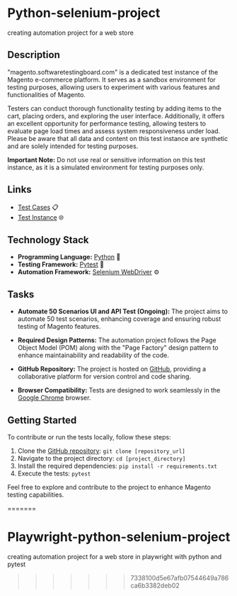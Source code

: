 
# Python-selenium-project
creating automation project for a web store

## Description

"magento.softwaretestingboard.com" is a dedicated test instance of the Magento e-commerce platform. It serves as a sandbox environment for testing purposes, allowing users to experiment with various features and functionalities of Magento.

Testers can conduct thorough functionality testing by adding items to the cart, placing orders, and exploring the user interface. Additionally, it offers an excellent opportunity for performance testing, allowing testers to evaluate page load times and assess system responsiveness under load. Please be aware that all data and content on this test instance are synthetic and are solely intended for testing purposes.

**Important Note:** Do not use real or sensitive information on this test instance, as it is a simulated environment for testing purposes only.

## Links

- [Test Cases](https://docs.google.com/spreadsheets/d/1MLFGK90J1efwdvJglpyxGluI_Sz65L7G/edit?usp=sharing&ouid=106997826943674020826&rtpof=true&sd=true) 📋
- [Test Instance](http://magento.softwaretestingboard.com) 🌐

## Technology Stack

- **Programming Language:** [Python](https://www.python.org/) 🐍
- **Testing Framework:** [Pytest](https://docs.pytest.org/en/stable/) 🧪
- **Automation Framework:** [Selenium WebDriver](https://www.selenium.dev/documentation/en/) ⚙️

## Tasks

- **Automate 50 Scenarios UI and API Test (Ongoing):** The project aims to automate 50 test scenarios, enhancing coverage and ensuring robust testing of Magento features.

- **Required Design Patterns:** The automation project follows the Page Object Model (POM) along with the "Page Factory" design pattern to enhance maintainability and readability of the code.

- **GitHub Repository:** The project is hosted on [GitHub](https://github.com/benikun88/Python-selenium-project), providing a collaborative platform for version control and code sharing.

- **Browser Compatibility:** Tests are designed to work seamlessly in the [Google Chrome](https://www.google.com/chrome/) browser.

## Getting Started

To contribute or run the tests locally, follow these steps:

1. Clone the [GitHub repository](#): `git clone [repository_url]`
2. Navigate to the project directory: `cd [project_directory]`
3. Install the required dependencies: `pip install -r requirements.txt`
4. Execute the tests: `pytest`

Feel free to explore and contribute to the project to enhance Magento testing capabilities.


=======
# Playwright-python-selenium-project
creating automation project for a web store in playwright with python and pytest
>>>>>>> 7338100d5e67afb07544649a786ca6b3382deb02
